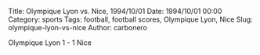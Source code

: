 Title: Olympique Lyon vs. Nice, 1994/10/01
Date: 1994/10/01 00:00
Category: sports
Tags: football, football scores, Olympique Lyon, Nice
Slug: olympique-lyon-vs-nice
Author: carbonero


Olympique Lyon 1 - 1 Nice
